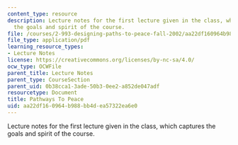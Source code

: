 ```yaml
---
content_type: resource
description: Lecture notes for the first lecture given in the class, which captures
  the goals and spirit of the course.
file: /courses/2-993-designing-paths-to-peace-fall-2002/aa22df160964b988bb4dea57322ea6e0_pathways_course_outline.pdf
file_type: application/pdf
learning_resource_types:
- Lecture Notes
license: https://creativecommons.org/licenses/by-nc-sa/4.0/
ocw_type: OCWFile
parent_title: Lecture Notes
parent_type: CourseSection
parent_uid: 0b38cca1-3ade-50b3-0ee2-a852de047adf
resourcetype: Document
title: Pathways To Peace
uid: aa22df16-0964-b988-bb4d-ea57322ea6e0
---
```

Lecture notes for the first lecture given in the class, which captures the goals and spirit of the course.